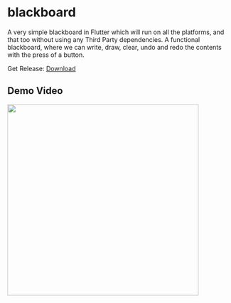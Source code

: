 # blackboard
A very simple blackboard in Flutter which will run on all the platforms, and that too without using any Third Party dependencies.
A functional blackboard, where we can write, draw, clear, undo and redo the contents with the press of a button.

Get Release: [Download](https://github.com/VikramadityaDev/blackboard/releases/)

## Demo Video

<img width="430" src="https://user-images.githubusercontent.com/63139007/234189843-306b9086-f94a-4495-9dd7-70d778e6b3da.gif" />
